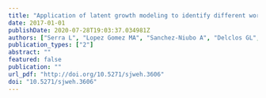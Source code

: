 ```yaml
---
title: "Application of latent growth modeling to identify different working life trajectories: the case of the Spanish WORKss cohort."
date: 2017-01-01
publishDate: 2020-07-28T19:03:37.034981Z
authors: ["Serra L", "Lopez Gomez MA", "Sanchez-Niubo A", "Delclos GL", "Benavides FG"]
publication_types: ["2"]
abstract: ""
featured: false
publication: ""
url_pdf: "http://doi.org/10.5271/sjweh.3606"
doi: "10.5271/sjweh.3606"
---
```


